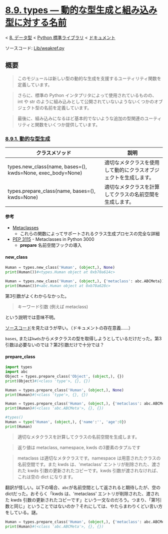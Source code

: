 # [8.9. types — 動的な型生成と組み込み型に対する名前](https://docs.python.jp/3/library/types.html#module-types)

< [8. データ型](https://docs.python.jp/3/library/datatypes.html) < [Python 標準ライブラリ](https://docs.python.jp/3/library/index.html#the-python-standard-library) < [ドキュメント](https://docs.python.jp/3/index.html)

ソースコード: [Lib/weakref.py](https://github.com/python/cpython/tree/3.6/Lib/types.py)

## 概要

> このモジュールは新しい型の動的な生成を支援するユーティリティ関数を定義しています。

> さらに、標準の Python インタプリタによって使用されているものの、 int や str のように組み込みとして公開されていないようないくつかのオブジェクト型の名前を定義しています。

> 最後に、組み込みになるほど基本的でないような追加の型関連のユーティリティと関数をいくつか提供しています。

### [8.9.1. 動的な型生成](https://docs.python.jp/3/library/types.html#dynamic-type-creation)

クラスメソッド|説明
--------------|----
types.new_class(name, bases=(), kwds=None, exec_body=None)|適切なメタクラスを使用して動的にクラスオブジェクトを生成します。
types.prepare_class(name, bases=(), kwds=None)|適切なメタクラスを計算してクラスの名前空間を生成します。

#### 参考

* [Metaclasses](https://docs.python.jp/3/reference/datamodel.html#metaclasses)
    * これらの関数によってサポートされるクラス生成プロセスの完全な詳細
* [PEP 3115](https://docs.python.jp/3/reference/datamodel.html#metaclasses) - Metaclasses in Python 3000
    * __prepare__ 名前空間フックの導入

#### new_class

```python
Human = types.new_class('Human', (object,), None)
print(Human())#<types.Human object at 0xb70a614c>

Human = types.new_class('Human', (object,), {'metaclass': abc.ABCMeta})
print(Human())#<abc.Human object at 0xb70a628c>
```

第3引数がよくわからなかった。

> キーワード引数 (例えば metaclass)

という説明では意味不明。

[ソースコード](https://github.com/python/cpython/blob/3.6/Lib/types.py#L79)を見たほうが早い。（ドキュメントの存在意義……）

`bases`, または`kwds`からメタクラスの型を取得しようとしているだけだった。第3引数は必要ないのでは？第2引数だけで十分では？

#### prepare_class

```python
import types
import abc
Object = types.prepare_class('Object', (object,), {})
print(Object)#(<class 'type'>, {}, {})

Human = types.prepare_class('Human', (object,), None)
print(Human)#(<class 'type'>, {}, {})

Human = types.prepare_class('Human', (object,), {'metaclass': abc.ABCMeta})
print(Human)#(<class 'abc.ABCMeta'>, {}, {})

#types()
Human = type('Human', (object,), {'name':'', 'age':0})
print(Human)
```

> 適切なメタクラスを計算してクラスの名前空間を生成します。

> 返り値は metaclass, namespace, kwds の3要素のタプルです

> metaclass は適切なメタクラスです。namespace は用意されたクラスの名前空間です。また kwds は、'metaclass' エントリが削除された、渡された kwds 引数の更新されたコピーです。kwds 引数が渡されなければ、これは空の dict になります。

翻訳が怪しい。以下の場合、`abc`が名前空間として返されると期待したが、空のdictだった。おそらく「kwds は、'metaclass' エントリが削除された、渡された kwds 引数の更新されたコピーです」という一文なのだろう。つまり、「第1引数と同じ」ということではないのか？それにしては、やたらまわりくどい言い方をしている。謎。

```python
Human = types.prepare_class('Human', (object,), {'metaclass': abc.ABCMeta})
print(Human)#(<class 'abc.ABCMeta'>, {}, {})
```

